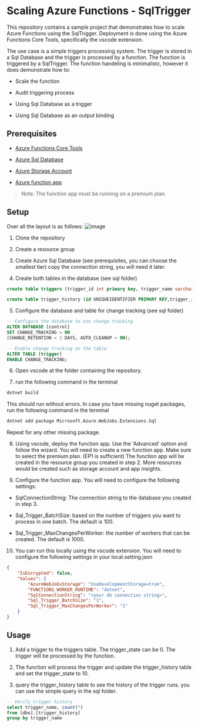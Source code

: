 # Scaling Azure Functions - SqlTrigger

This repository contains a sample project that demonstrates how to scale Azure Functions using the SqlTrigger.
Deployment is done using the Azure Functions Core Tools, specifically the vscode extension.

The use case is a simple triggers processing system. The trigger is stored in a Sql Database and the trigger is processed by a function. The function is triggered by a SqlTrigger. The function handeling is minimalistc, however it does demonstrate how to:

- Scale the function

- Audit triggering process

- Using Sql Database as a trigger

- Using Sql Database as an output binding


## Prerequisites

- [Azure Functions Core Tools](https://docs.microsoft.com/en-us/azure/azure-functions/functions-run-local#v2)

- [Azure Sql Database](https://docs.microsoft.com/en-us/azure/sql-database/sql-database-get-started-portal)

- [Azure Storage Account](https://docs.microsoft.com/en-us/azure/storage/common/storage-account-create?tabs=azure-portal)

- [Azure function app](https://docs.microsoft.com/en-us/azure/azure-functions/functions-create-first-function-vs-code?pivots=programming-language-csharp)

> Note: The function app must be running on a premium plan.

## Setup

Over all the layout is as follows:
![image](https://user-images.githubusercontent.com/37622785/206461103-ceae2eeb-bc88-4180-9c78-fa424efbde5b.png)

1. Clone the repository

2. Create a resource group

3. Create Azure Sql Database (see prerequisites, you can choose the smallest tier) copy the connection string, you will need it later.

4. Create both tables in the database (see sql folder)

```sql
create table triggers (trigger_id int primary key, trigger_name varchar(40), update_time datetime, trigger_state int);

create table trigger_history (id UNIQUEIDENTIFIER PRIMARY KEY,trigger_id int, trigger_name varchar(40), update_time datetime, trigger_state int);

```

5. Configure the database and table for change tracking (see sql folder)

```sql
-- Configure the database to use change tracking
ALTER DATABASE [control]
SET CHANGE_TRACKING = ON
(CHANGE_RETENTION = 2 DAYS, AUTO_CLEANUP = ON);

-- Enable change tracking on the table
ALTER TABLE [trigger]
ENABLE CHANGE_TRACKING;
```

6. Open vscode at the folder containing the repository.

7. run the following command in the terminal

```bash
dotnet build
```

This should run without errors. In case you have missing nuget packages, run the following command in the terminal

```bash
dotnet add package Microsoft.Azure.WebJobs.Extensions.Sql
```

Repeat for any other missing package.

8. Using vscode, deploy the function app. Use the 'Advanced' option and follow the wizard. You will need to create a new function app. Make sure to select the premium plan. (EP1 is sufficient) The function app will be created in the resource group you created in step 2. More resources would be created such as storage account and app insights.

9. Configure the function app. You will need to configure the following settings:

- SqlConnectionString: The connection string to the database you created in step 3.

- Sql_Trigger_BatchSize: based on the number of triggers you want to process in one batch. The default is 100.

- Sql_Trigger_MaxChangesPerWorker: the number of workers that can be created. The default is 1000.

10. You can run this locally using the vscode extension. You will need to configure the following settings in your local.setting.json

```json
{
    "IsEncrypted": false,
    "Values": {
        "AzureWebJobsStorage": "UseDevelopmentStorage=true",
        "FUNCTIONS_WORKER_RUNTIME": "dotnet",
        "SqlConnectionString": "<your db connection string>",
        "Sql_Trigger_BatchSize": "1",
        "Sql_Trigger_MaxChangesPerWorker": "1"
    }
}
```

## Usage

1. Add a trigger to the triggers table. The trigger_state can be 0. The trigger will be processed by the function.

2. The function will process the trigger and update the trigger_history table and set the trigger_state to 10.

3. query the trigger_history table to see the history of the trigger runs. you can use the simple query in the sql folder.

```sql
-- Verify trigger history
select trigger_name, count(*)
from [dbo].[trigger_history]
group by trigger_name
```
